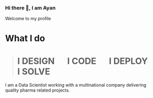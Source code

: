 ### Hi there 👋, I am Ayan
Welcome to my profile

# What I do

> # I DESIGN &emsp; I CODE  &emsp; I DEPLOY &emsp; I SOLVE
I am a Data Scientist working with a multinational company delivering quality pharma related projects.

<!--
# My Websites

![](https://www.travelengine.co/images/social_image.jpg)
![](https://www.hungryaf.in/images/social_image.png)


<!--
**do2blehelix/do2blehelix** is a ✨ _special_ ✨ repository because its `README.md` (this file) appears on your GitHub profile.

Here are some ideas to get you started:

- 🔭 I’m currently working on ...
- 🌱 I’m currently learning ...
- 👯 I’m looking to collaborate on ...
- 🤔 I’m looking for help with ...
- 💬 Ask me about ...
- 📫 How to reach me: ...
- 😄 Pronouns: ...
- ⚡ Fun fact: ...
-->
